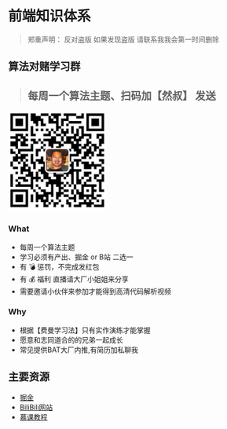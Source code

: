 # 前端知识体系


> 郑重声明： 反对盗版 如果发现盗版 请联系我我会第一时间删除

## 算法对赌学习群

> ## 每周一个算法主题、扫码加【然叔】 发送

<img src="./assets/wx.png" width="200px" />


### What
- 每周一个算法主题
- 学习必须有产出、掘金 or B站 二选一
- 有 💣 惩罚，不完成发红包
- 有 💰 福利 直播请大厂小姐姐来分享
- 需要邀请小伙伴来参加才能得到高清代码解析视频 

### Why
- 根据【费曼学习法】只有实作演练才能掌握
- 愿意和志同道合的的兄弟一起成长
- 常见提供BAT大厂内推,有简历加私聊我


## 主要资源

- [掘金](https://juejin.cn/user/1978776660216136)
- [BiliBili网站](https://space.bilibili.com/478824720)
- [慕课教程](http://www.imooc.com/wiki/)





